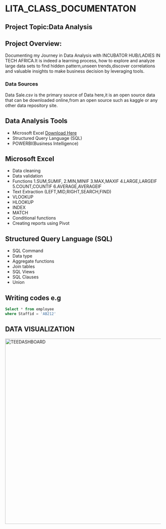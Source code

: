 # LITA_CLASS_DOCUMENTATON
## Project Topic:Data Analysis
## Project Overview:
Documenting my Journey in Data Analysis with INCUBATOR HUB/LADIES IN TECH AFRICA.It is indeed a learning process, how to explore and analyze large data sets to find hidden pattern,unseen trends,discover correlations and valuable insights to make business decision by leveraging tools.
### Data Sources
Data Sale.csv is the primary source of Data here,it is an open source data that can be downloaded online,from an open source such as kaggle or any other data repository site.
## Data Analysis Tools
- Microsoft Excel [Download Here](https://www.microsoft.com)
- Structured Query Language (SQL)
- POWERBI(Business Intelligence)
## Microsoft Excel 
- Data cleaning
- Data validation
- Functions
  1.SUM,SUMIF,
  2.MIN,MINIF
  3.MAX,MAXIF
  4.LARGE,LARGEIF
  5.COUNT,COUNTIF
  6.AVERAGE,AVERAGEIF
- Text Extraction (LEFT,MID,RIGHT,SEARCH,FIND)
- VLOOKUP
- HLOOKUP
- INDEX
- MATCH
- Conditional functions
- Creating reports using Pivot
  
## Structured Query Language (SQL)
- SQL Command
- Data type
- Aggregate functions
- Join tables
- SQL Views
- SQL Clauses
- Union

## Writing codes e.g
```SQL
Select * from employee
where Staffid = 'AB212'
```
## DATA VISUALIZATION

<img width="600" alt="TEEDASHBOARD" src="https://github.com/user-attachments/assets/d79f1ef8-12ae-4b72-a93e-dc5e94f3b1b0">



